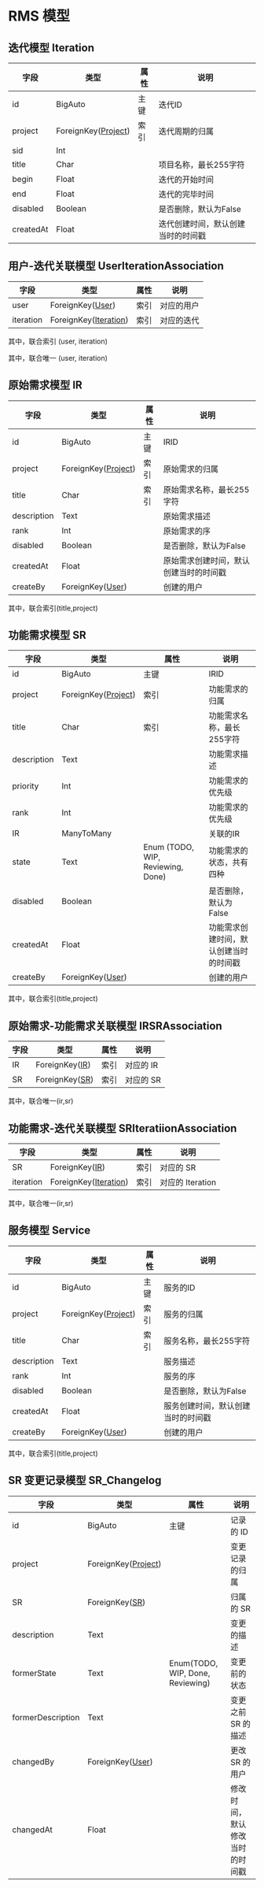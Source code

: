 <style>
    .md-nav--secondary>ul>li>nav>ul>li>nav {
        display: none;
    }
</style>
# RMS 模型 


## 迭代模型 Iteration

|字段|类型|属性|说明|
|-|-|-|-|
|id|BigAuto|主键|迭代ID|
|project|ForeignKey([Project](../ums/#project))|索引|迭代周期的归属|
|sid|Int|||
|title |Char||项目名称，最长255字符|
|begin|Float||迭代的开始时间|
|end|Float||迭代的完毕时间|
|disabled |Boolean| |是否删除，默认为False|
|createdAt |Float| |迭代创建时间，默认创建当时的时间戳|

## 用户-迭代关联模型 UserIterationAssociation

|字段|类型|属性|说明|
|-|-|-|-|
|user |ForeignKey([User](../user/#user))|索引|对应的用户|
|iteration|ForeignKey([Iteration](#iteration))|索引|对应的迭代|

其中，联合索引 (user, iteration)

其中，联合唯一 (user, iteration)


## 原始需求模型 IR

|字段|类型|属性|说明|
|-|-|-|-|
|id |BigAuto |主键|IRID|
|project|ForeignKey([Project](../ums/#project))|索引|原始需求的归属|
|title |Char |索引|原始需求名称，最长255字符|
|description |Text ||原始需求描述|
|rank|Int||原始需求的序|
|disabled |Boolean| |是否删除，默认为False|
|createdAt |Float| |原始需求创建时间，默认创建当时的时间戳|
|createBy|ForeignKey([User](#user))||创建的用户|

其中，联合索引(title,project)

## 功能需求模型 SR

|字段|类型|属性|说明|
|-|-|-|-|
|id |BigAuto |主键|IRID|
|project|ForeignKey([Project](../ums/#project))|索引|功能需求的归属|
|title |Char |索引|功能需求名称，最长255字符|
|description |Text ||功能需求描述|
|priority|Int ||功能需求的优先级|
|rank|Int||功能需求的优先级|
|IR|ManyToMany||关联的IR|
|state|Text|Enum (TODO, WIP, Reviewing, Done)|功能需求的状态，共有四种|
|disabled |Boolean| |是否删除，默认为False|
|createdAt |Float| |功能需求创建时间，默认创建当时的时间戳|
|createBy|ForeignKey([User](../user/#user))||创建的用户|

其中，联合索引(title,project)

## 原始需求-功能需求关联模型 IRSRAssociation

|字段|类型|属性|说明|
|-|-|-|-|
|IR|ForeignKey([IR](#ir))|索引|对应的 IR|
|SR|ForeignKey([SR](#sr))|索引|对应的 SR|

其中，联合唯一(ir,sr)

## 功能需求-迭代关联模型 SRIteratiionAssociation

|字段|类型|属性|说明|
|-|-|-|-|
|SR|ForeignKey([IR](#ir))|索引|对应的 SR|
|iteration|ForeignKey([Iteration](#iteration))|索引|对应的 Iteration|

其中，联合唯一(ir,sr)

## 服务模型 Service

|字段|类型|属性|说明|
|-|-|-|-|
|id |BigAuto |主键|服务的ID|
|project|ForeignKey([Project](../ums/#project))|索引|服务的归属|
|title |Char |索引|服务名称，最长255字符|
|description |Text ||服务描述|
|rank|Int||服务的序|
|disabled |Boolean| |是否删除，默认为False|
|createdAt |Float| |服务创建时间，默认创建当时的时间戳|
|createBy|ForeignKey([User](../user/#user))||创建的用户|

其中，联合索引(title,project)

## SR 变更记录模型 SR_Changelog

|字段|类型|属性|说明|
|-|-|-|-|
|id|BigAuto|主键|记录的 ID|
|project|ForeignKey([Project](../ums/#project))||  变更记录的归属|
|SR|ForeignKey([SR](#sr))||归属的 SR|
|description|Text||变更的描述|
|formerState|Text|Enum(TODO, WIP, Done, Reviewing)|变更前的状态|
|formerDescription|Text||变更之前 SR 的描述|
|changedBy|ForeignKey([User](../user/#user))||更改 SR 的用户|
|changedAt|Float||修改时间，默认修改当时的时间戳|
